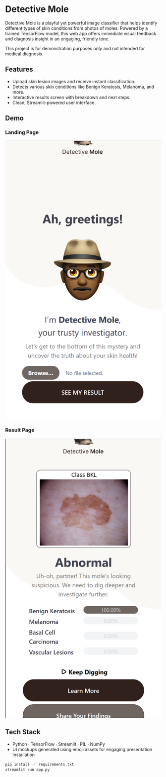 # Detective Mole

Detective Mole is a playful yet powerful image classifier that helps identify different types of skin conditions from photos of moles. Powered by a trained TensorFlow model, this web app offers immediate visual feedback and diagnosis insight in an engaging, friendly tone.

This project is for demonstration purposes only and not intended for medical diagnosis.

## Features

- Upload skin lesion images and receive instant classification.
- Detects various skin conditions like Benign Keratosis, Melanoma, and more.
- Interactive results screen with breakdown and next steps.
- Clean, Streamlit-powered user interface.

## Demo

### Landing Page
![Landing Page](landing_original.png)

### Result Page
![Result Page](result_original.png)

## Tech Stack

- Python · TensorFlow · Streamlit · PIL · NumPy
- UI mockups generated using emoji assets for engaging presentation
Installation

```bash
pip install -r requirements.txt
streamlit run app.py
